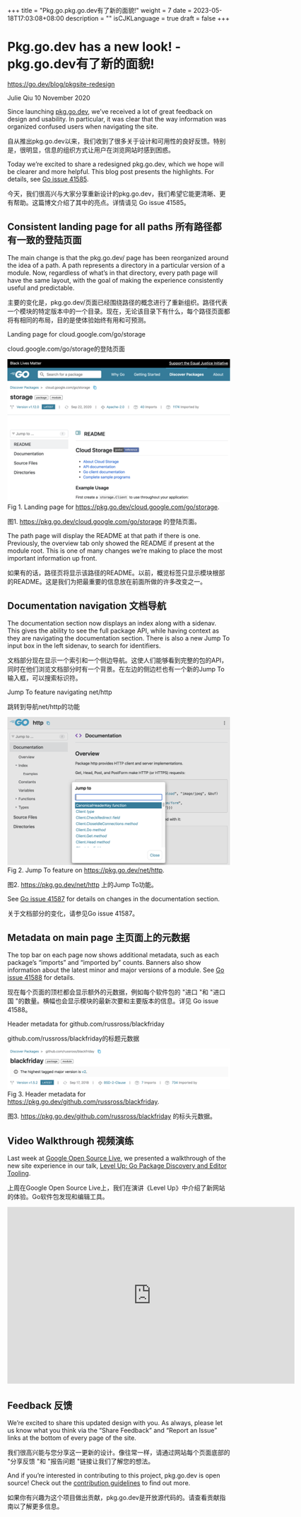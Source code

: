 +++
title = "Pkg.go.pkg.go.dev有了新的面貌!"
weight = 7
date = 2023-05-18T17:03:08+08:00
description = ""
isCJKLanguage = true
draft = false
+++

# Pkg.go.dev has a new look! - pkg.go.dev有了新的面貌!

https://go.dev/blog/pkgsite-redesign

Julie Qiu
10 November 2020

Since launching [pkg.go.dev](https://pkg.go.dev/), we’ve received a lot of great feedback on design and usability. In particular, it was clear that the way information was organized confused users when navigating the site.

自从推出pkg.go.dev以来，我们收到了很多关于设计和可用性的良好反馈。特别是，很明显，信息的组织方式让用户在浏览网站时感到困惑。

Today we’re excited to share a redesigned pkg.go.dev, which we hope will be clearer and more helpful. This blog post presents the highlights. For details, see [Go issue 41585](https://go.dev/issue/41585).

今天，我们很高兴与大家分享重新设计的pkg.go.dev，我们希望它能更清晰、更有帮助。这篇博文介绍了其中的亮点。详情请见 Go issue 41585。

## Consistent landing page for all paths 所有路径都有一致的登陆页面

The main change is that the pkg.go.dev/<path> page has been reorganized around the idea of a path. A path represents a directory in a particular version of a module. Now, regardless of what’s in that directory, every path page will have the same layout, with the goal of making the experience consistently useful and predictable.

主要的变化是，pkg.go.dev/<path>页面已经围绕路径的概念进行了重新组织。路径代表一个模块的特定版本中的一个目录。现在，无论该目录下有什么，每个路径页面都将有相同的布局，目的是使体验始终有用和可预测。

Landing page for cloud.google.com/go/storage

cloud.google.com/go/storage的登陆页面

![Landing page for cloud.google.com/go/storage](Pkg.go.devHasANewLook_img/path.png)Fig 1. Landing page for https://pkg.go.dev/cloud.google.com/go/storage.

图1. https://pkg.go.dev/cloud.google.com/go/storage 的登陆页面。



The path page will display the README at that path if there is one. Previously, the overview tab only showed the README if present at the module root. This is one of many changes we’re making to place the most important information up front.

如果有的话，路径页将显示该路径的README。以前，概览标签只显示模块根部的README。这是我们为把最重要的信息放在前面所做的许多改变之一。

## Documentation navigation 文档导航

The documentation section now displays an index along with a sidenav. This gives the ability to see the full package API, while having context as they are navigating the documentation section. There is also a new Jump To input box in the left sidenav, to search for identifiers.

文档部分现在显示一个索引和一个侧边导航。这使人们能够看到完整的包的API，同时在他们浏览文档部分时有一个背景。在左边的侧边栏也有一个新的Jump To输入框，可以搜索标识符。

Jump To feature navigating net/http

跳转到导航net/http的功能

![Jump To feature navigating net/http](Pkg.go.devHasANewLook_img/nav.png)Fig 2. Jump To feature on https://pkg.go.dev/net/http.

图2. https://pkg.go.dev/net/http 上的Jump To功能。

See [Go issue 41587](https://go.dev/issue/41587) for details on changes in the documentation section.

关于文档部分的变化，请参见Go issue 41587。

## Metadata on main page 主页面上的元数据

The top bar on each page now shows additional metadata, such as each package’s “imports” and “imported by” counts. Banners also show information about the latest minor and major versions of a module. See [Go issue 41588](https://go.dev/issue/41588) for details.

现在每个页面的顶栏都会显示额外的元数据，例如每个软件包的 "进口 "和 "进口国 "的数量。横幅也会显示模块的最新次要和主要版本的信息。详见 Go issue 41588。

Header metadata for github.com/russross/blackfriday

github.com/russross/blackfriday的标题元数据

![Header metadata for github.com/russross/blackfriday](Pkg.go.devHasANewLook_img/meta.png)Fig 3. Header metadata for https://pkg.go.dev/github.com/russross/blackfriday.

图3. https://pkg.go.dev/github.com/russross/blackfriday 的标头元数据。

## Video Walkthrough 视频演练

Last week at [Google Open Source Live](https://opensourcelive.withgoogle.com/events/go), we presented a walkthrough of the new site experience in our talk, [Level Up: Go Package Discovery and Editor Tooling](https://www.youtube.com/watch?v=n7ayE29b7QA&feature=emb_logo).

上周在Google Open Source Live上，我们在演讲《Level Up》中介绍了新网站的体验。Go软件包发现和编辑工具。

<iframe src="https://www.youtube.com/embed/n7ayE29b7QA" width="650" height="400" frameborder="0" allowfullscreen="" mozallowfullscreen="" webkitallowfullscreen="" style="box-sizing: border-box;"></iframe>

## Feedback 反馈

We’re excited to share this updated design with you. As always, please let us know what you think via the “Share Feedback” and “Report an Issue” links at the bottom of every page of the site.

我们很高兴能与您分享这一更新的设计。像往常一样，请通过网站每个页面底部的 "分享反馈 "和 "报告问题 "链接让我们了解您的想法。

And if you’re interested in contributing to this project, pkg.go.dev is open source! Check out the [contribution guidelines](https://go.googlesource.com/pkgsite/+/refs/heads/master/CONTRIBUTING.md) to find out more.

如果你有兴趣为这个项目做出贡献，pkg.go.dev是开放源代码的。请查看贡献指南以了解更多信息。
